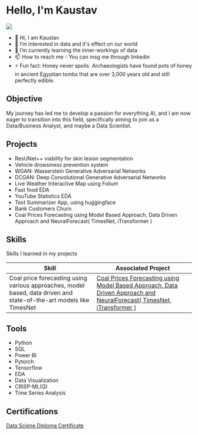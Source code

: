 # Hello, I'm Kaustav
<a href="https://www.linkedin.com/in/kaustav-saloi-ab177518b/"><img src="https://img.shields.io/badge/-LinkedIn-0072b1?&style=for-the-badge&logo=linkedin&logoColor=white" /></a>


- 👋 Hi, I am Kaustav
- 👀 I’m interested in data and it's effect on our world
- 🌱 I’m currently learning the inner-workings of data
- 📫 How to reach me - You can msg me through linkedin
- ⚡ Fun fact: Honey never spoils. Archaeologists have found pots of honey in ancient Egyptian tombs that are over 3,000 years old and still perfectly edible.


## Objective

My journey has led me to develop a passion for everything AI, and I am now eager to transition into this field, specifically aiming to join as a Data/Business Analyst, and maybe a Data Scientist.

## Projects
- ResUNet++ viability for skin lesion segmentation
- Vehicle drowsiness prevention system
- WGAN: Wasserstein Generative Adversarial Networks
- DCGAN: Deep Convolutional Generative Adversarial Networks
- Live Weather Interactive Map using Folium
- Fast food EDA
- YouTube Statistics EDA
- Text Summarizer App, using huggingface
- Bank Customers Churn
- Coal Prices Forecasting using Model Based Approach, Data Driven Approach and NeuralForecast( TimesNet, iTransformer )

  
## Skills
Skills I learned in my projects

| Skill                                            | Associated Project         |
|--------------------------------------------------|----------------------------|
| Coal price forecasting using various approaches, model based, data driven and state-of-the-art models like TimesNet | <a href="https://github.com/maximuu19/">Coal Prices Forecasting using Model Based Approach, Data Driven Approach and NeuralForecast( TimesNet, iTransformer )</a>|

## Tools
- Python
- SQL
- Power BI
- Pytorch
- Tensorflow
- EDA
- Data Visualization
- CRISP-ML(Q)
- Time Series Analysis
  

## Certifications

<div>
<a href="https://360digitmg.com/verifier/fb1e8f59-6c62-4a2a-a62a-f18c8da4e8eb">Data Sciene Diploma Certificate</a>
</div>


